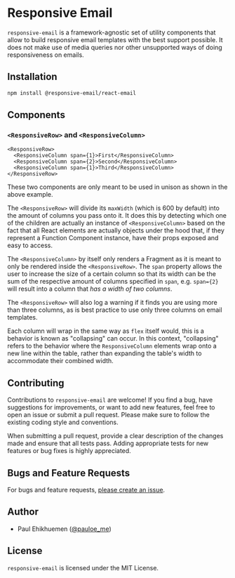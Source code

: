 # Responsive Email

`responsive-email` is a framework-agnostic set of utility components that allow to build
responsive email templates with the best support possible. It does not make use of
media queries nor other unsupported ways of doing responsiveness on emails.

## Installation

```bash
npm install @responsive-email/react-email
```

## Components

### `<ResponsiveRow>` and `<ResponsiveColumn>`

```tsx
<ResponsiveRow>
  <ResponsiveColumn span={1}>First</ResponsiveColumn>
  <ResponsiveColumn span={2}>Second</ResponsiveColumn>
  <ResponsiveColumn span={1}>Third</ResponsiveColumn>
</ResponsiveRow>
```

These two components are only meant to be used in unison as shown in the above example.

The `<ResponsiveRow>` will divide its `maxWidth` (which is 600 by default) into the amount
of columns you pass onto it. It does this by detecting which one of the children are actually
an instance of `<ResponsiveColumn>` based on the fact that all React elements are actually objects
under the hood that, if they represent a Function Component instance, have their props exposed and easy to access.

The `<ResponsiveColumn>` by itself only renders a Fragment as it is meant to only be rendered
inside the `<ResponsiveRow>`. The `span` property allows the user to increase the size of a certain
column so that its width can be the sum of the respective amount of columns specified in `span`, e.g.
`span={2}` will result into a column that _has a width of two columns_.

The `<ResponsiveRow>` will also log a warning if it finds you are using more than three columns,
as is best practice to use only three columns on email templates.

Each column will wrap in the same way as `flex` itself would, this is a behavior is known as "collapsing" can occur.
In this context, "collapsing" refers to the behavior where the `ResponsiveColumn` elements wrap onto a new line within the table, rather than expanding the table's width to accommodate their combined width.

## Contributing

Contributions to `responsive-email` are welcome! If you find a bug, have suggestions for improvements, or want to add new features, feel free to open an issue or submit a pull request. Please make sure to follow the existing coding style and conventions.

When submitting a pull request, provide a clear description of the changes made and ensure that all tests pass. Adding appropriate tests for new features or bug fixes is highly appreciated.

## Bugs and Feature Requests

For bugs and feature requests, [please create an issue](https://github.com/codeskills-dev/responsive-email/issues/new).

## Author

- Paul Ehikhuemen ([@pauloe_me](https://twitter.com/pauloe_me))

## License

`responsive-email` is licensed under the MIT License.
